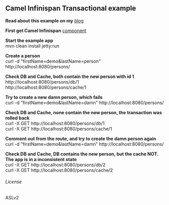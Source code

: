 ## Camel Infinispan Transactional example  

**Read about this example on my** [blog](http://www.ofbizian.com/2013/07/transactional-caching-for-camel-with.html)  

**First get Camel Infinispan** [component](https://github.com/bibryam/camel-infinispan.git)

**Start the example app**  
mvn clean install jetty:run  

**Create a person**  
curl -d "firstName=demo&lastName=person" http://localhost:8080/persons/

**Check DB and Cache, both contain the new person with id 1**  
http://localhost:8080/persons/db/1  
http://localhost:8080/persons/cache/1  

**Try to create a new damn person, which fails**  
curl -d "firstName=demo&lastName=damn" http://localhost:8080/persons/  

**Check DB and Cache, none contain the new person, the transaction was rolled back**  
curl -X GET http://localhost:8080/persons/db/1  
curl -X GET http://localhost:8080/persons/cache/1  

**Comment out <transacted> from the route, and try to create the damn person again**  
curl -d "firstName=demo&lastName=damn" http://localhost:8080/persons/  

**Check DB and Cache, DB contains the new person, but the cache NOT. The app is in a inconsistent state**  
curl -X GET http://localhost:8080/persons/db/2  
curl -X GET http://localhost:8080/persons/cache/2  

###### License  

ASLv2  

